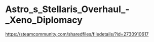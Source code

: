 # Astro_s_Stellaris_Overhaul_-_Xeno_Diplomacy
https://steamcommunity.com/sharedfiles/filedetails/?id=2730910617
